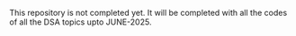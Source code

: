 This repository is not completed yet.
It will be completed with all the codes of all the DSA topics upto JUNE-2025.
